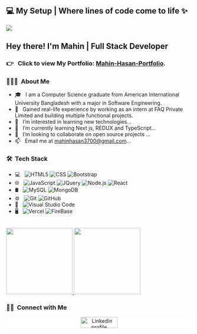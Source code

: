 <h2>💻 My Setup | Where lines of code come to life ✨</h2>
<img src="https://i.ibb.co/xgyPCKM/setup2.jpg">

<h2> Hey there! I'm Mahin | Full Stack Developer</h2>

### 👉 &nbsp; Click to view My Portfolio: [Mahin-Hasan-Portfolio](https://mahin-hasan.netlify.app/).

<h3> 👨🏻‍💻 &nbsp;About Me </h3>

- 🎓 &nbsp; I am a Computer Science graduate from American International University Bangladesh with a major in Software Engineering.
- 💼 &nbsp; Gained real-life experience by working as an intern at FAQ Private Limited and building multiple functional projects.
- 👀 &nbsp; I’m interested in learning new technologies...
- 🌱 &nbsp; I’m currently learning Next js, REDUX and TypeScript...
- 💞️ &nbsp; I’m looking to collaborate on open source projects ...
- 📫 &nbsp; Email me at mahinhasan3700@gmail.com...


<h3> 🛠 &nbsp;Tech Stack</h3>

- 💻 &nbsp;
  ![HTML5](https://img.shields.io/badge/-HTML5-333333?style=flat&logo=HTML5)
  ![CSS](https://img.shields.io/badge/-CSS-333333?style=flat&logo=CSS3&logoColor=1572B6)
  ![Bootstrap](https://img.shields.io/badge/-Bootstrap-333333?style=flat&logo=bootstrap&logoColor=563D7C)
- 🌐 &nbsp;
  ![JavaScript](https://img.shields.io/badge/-JavaScript-333333?style=flat&logo=javascript)
  ![JQuery](https://img.shields.io/badge/-JQuery-blue?style=flat&logo=jquery&link=https://github.com/BRdhanani)
  ![Node.js](https://img.shields.io/badge/-Node.js-333333?style=flat&logo=node.js)
  ![React](https://img.shields.io/badge/-React-333333?style=flat&logo=react)
- 🛢 &nbsp;
  ![MySQL](https://img.shields.io/badge/-MySQL-333333?style=flat&logo=mysql)
  ![MongoDB](https://img.shields.io/badge/-MongoDB-333333?style=flat&logo=mongodb)
- ⚙️ &nbsp;
  ![Git](https://img.shields.io/badge/-Git-333333?style=flat&logo=git)
  ![GitHub](https://img.shields.io/badge/-GitHub-333333?style=flat&logo=github)
- 🔧 &nbsp;
  ![Visual Studio Code](https://img.shields.io/badge/-Visual%20Studio%20Code-333333?style=flat&logo=visual-studio-code&logoColor=007ACC)
- 🖥 &nbsp;
  ![Vercel](http://img.shields.io/badge/-Vercel-black?style=flat&logo=vercel&logoColor=white)
  ![FireBase](https://img.shields.io/badge/-Firebase-FFA611?style=flat&logo=firebase&logoColor=FFFFFF)
<br/>

<a href="https://github.com/AVS1508">
  <img height="180em" src="https://github-readme-stats.vercel.app/api?username=Mahin-Hasan&theme=buefy&show_icons=true" />
  <img height="180em" src="https://github-readme-stats.vercel.app/api/top-langs/?username=Mahin-Hasan&theme=buefy&layout=compact" />
</a>

<br/>

<h3> 🤝🏻 &nbsp;Connect with Me </h3>
<div align="center" style="background-color: #fff;">
    <a href="https://www.linkedin.com/in/mahin-hasan-/"><img alt="Linkedin profile" title="Linkedin" src="https://raw.githubusercontent.com/Thomas-George-T/Thomas-George-T/master/assets/linkedin.svg" width="100" height="30" /></a>
</div>

